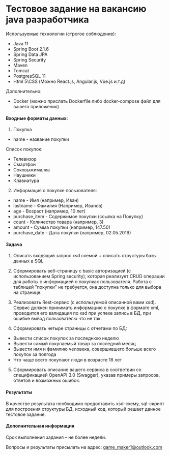 # Тестовое задание на вакансию java разработчика
Используемые технологии (строгое соблюдение):
-	Java 11
-	Spring Boot 2.1.6
- Spring Data JPA
- Spring Security
-	Maven
-	Tomcat
-	PostgresSQL 11
-	Html 5\CSS (Можно React.js, Angular.js, Vue.js и.т.д)

Дополнительно:
- Docker (можно прислать Dockerfile либо docker-compose файл для вашего приложения)

#### Входные форматы данных:
1) Покупка
- name - название покупки 

Список покупок:
- Телевизор
- Смартфон
- Соковыжималка
- Наушники
- Клавиатура

2) Информация о покупке пользователя:
- name - Имя (например, Иван)
- lastname - Фамилия (Например, Иванов)
- age - Возраст (например, 10 лет)
- purchase_item - Содержимое покупки (ссылка на Покупку)
- count - Количество товара (например, 3)
- amount - Сумма покупки (например, 147.50)
- purchase_date - Дата покупки (например, 02.05.2019)

#### Задача
1) Описать входящий запрос xsd схемой + описать структуры базы данных в SQL

2) Сформировать веб-страницу с basic авторизацией (с использованием Spring security), которая реализует CRUD операции для работы с информацией о покупках пользователя. Работа с таблицей "покупки" не требуется, она доступна только для выбора на странице.

3) Реализовать Rest-сервис (с используемой описанной вами xsd). Сервис должен принимать информацию о покупке в формате xml, проводится его валидация по xsd при успехе запись в БД, при ошибке вывод пользователю что не так.

4) Сформировать четыре страницы с отчетами по БД:
- Вывести список покупок за последнюю неделю
- Вывести самый покупаемый товар за последний месяц
- Вывести имя и фамилию человека, совершившего больше всего покупок за полгода
- Что чаще всего покупают люди в возрасте 18 лет

5) Сформировать описание вашего сервиса в соответвии со спецификацией OpenAPI 3.0 (Swagger), указав примеры запросов, ответов и возможных ошибок.

#### Результаты 

В качестве результата необходимо предоставить xsd-схему, sql-скрипт для построения структуры БД, исходный код, который решает данное тестовое задание.

#### Дополнительная информация

Срок выполнения задания – не более недели. 

Вопросы и результаты присылать на адрес: game_maker1@outlook.com
